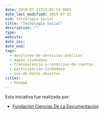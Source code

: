 ```yaml
---
date: 2019-07-21T23:02:24.000Z
date_last_modified: 2019-07-21
uid: tecnologia-social
title: "Tecnología Social"
description: ""
type: 
website: 
date_ini: 
date_end: 
tags:
  - monitoreo-de-servicios-publicos
  - mapeo-ciudadano
  - transparencia-y-rendicion-de-cuentas
  - participación-ciudadana
  - uso-de-datos-abiertos
cities: 
  - Panamá
---
```


Esta iniciativa fue realizada por:

- [Fundación Ciencias De La Documentación](/organizaciones/fundacion-ciencias-de-la-documentacion)

